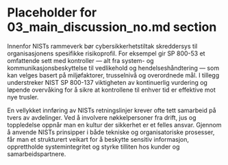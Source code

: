 # Placeholder for 03_main_discussion_no.md section
Innenfor NISTs rammeverk bør cybersikkerhetstiltak skreddersys til organisasjonens spesifikke risikoprofil. For eksempel gir SP 800-53 et omfattende sett med kontroller — alt fra system- og kommunikasjonsbeskyttelse til vedlikehold og hendelseshåndtering — som kan velges basert på miljøfaktorer, trusselnivå og overordnede mål. I tillegg understreker NIST SP 800-137 viktigheten av kontinuerlig vurdering og løpende overvåking for å sikre at kontrollene til enhver tid er effektive mot nye trusler.

En vellykket innføring av NISTs retningslinjer krever ofte tett samarbeid på tvers av avdelinger. Ved å involvere nøkkelpersoner fra drift, jus og toppledelse oppnår man en kultur der sikkerhet er et felles ansvar. Gjennom å anvende NISTs prinsipper i både tekniske og organisatoriske prosesser, får man et strukturert veikart for å beskytte sensitiv informasjon, opprettholde systemintegritet og styrke tilliten hos kunder og samarbeidspartnere.